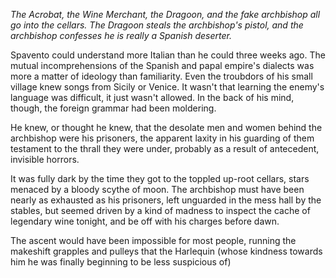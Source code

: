 *The Acrobat, the Wine Merchant, the Dragoon, and the fake archbishop all go into the cellars. The Dragoon steals the archbishop's pistol, and the archbishop confesses he is really a Spanish deserter.*

Spavento could understand more Italian than he could three weeks ago. The mutual incomprehensions of the Spanish and papal empire's dialects was more a matter of ideology than familiarity. Even the troubdors of his small village knew songs from Sicily or Venice. It wasn't that learning the enemy's language was difficult, it just wasn't allowed. In the back of his mind, though, the foreign grammar had been moldering.

He knew, or thought he knew, that the desolate men and women behind the archbishop were his prisoners, the apparent laxity in his guarding of them testament to the thrall they were under, probably as a result of antecedent, invisible horrors. 

It was fully dark by the time they got to the toppled up-root cellars, stars menaced by a bloody scythe of moon. The archbishop must have been nearly as exhausted as his prisoners, left unguarded in the mess hall by the stables, but seemed driven by a kind of madness to inspect the cache of legendary wine tonight, and be off with his charges before dawn.

The ascent would have been impossible for most people, running the makeshift grapples and pulleys that the Harlequin (whose kindness towards him he was finally beginning to be less suspicious of) 



